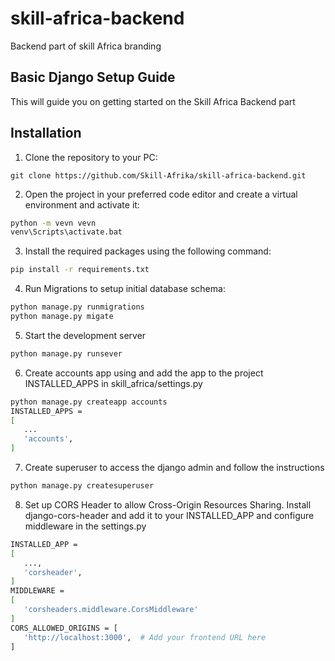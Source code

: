 # skill-africa-backend
Backend part of skill Africa branding

## Basic Django Setup Guide
This will guide you on getting started on the Skill Africa Backend part

## Installation

1. Clone the repository to your PC:

 `git clone https://github.com/Skill-Afrika/skill-africa-backend.git`

 2. Open the project in your preferred code editor and create  a virtual environment and activate it:
 ```bash
 python -m vevn vevn
 venv\Scripts\activate.bat
 ```
 3. Install the required packages using the following command:

 ```bash
 pip install -r requirements.txt
 ```
 4. Run Migrations to setup initial database schema:
 ```bash
 python manage.py runmigrations
 python manage.py migate
 ```
 5. Start the development server
 ```bash
 python manage.py runsever
 ```
 6. Create accounts app using and add the app to the project INSTALLED_APPS in skill_africa/settings.py
 ```bash
 python manage.py createapp accounts
 INSTALLED_APPS =
 [
    ...
    'accounts',
]
 ```
 7. Create superuser to access the django admin and follow the instructions
 ```bash
 python manage.py createsuperuser
 ```
 8. Set up CORS Header to allow Cross-Origin Resources Sharing. Install django-cors-header and add it to your INSTALLED_APP and configure middleware in the settings.py
 ```bash
 INSTALLED_APP = 
 [
    ...,
    'corsheader',
 ]
 MIDDLEWARE = 
 [
    'corsheaders.middleware.CorsMiddleware'
 ]
 CORS_ALLOWED_ORIGINS = [
    'http://localhost:3000',  # Add your frontend URL here
]
```

